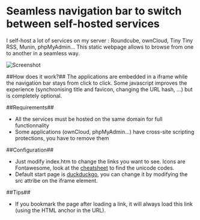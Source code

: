 Seamless navigation bar to switch between self-hosted services
==================

I self-host a lot of services on my server : Roundcube, ownCloud, Tiny Tiny RSS, Munin, phpMyAdmin... This static webpage allows to browse from one to another in a seamless way.

![Screenshot](https://github.com/xvello/homepage-navigation/raw/master/screenshot.gif)

##How does it work?##
The applications are embedded in a iframe while the navigation bar stays from click to click.
Some javascript improves the experience (synchronising title and favicon, changing the URL hash, ...) but is completely optional.

##Requirements##
- All the services must be hosted on the same domain for full functionnality
- Some applications (ownCloud, phpMyAdmin...) have cross-site scripting protections, you have to remove them

##Configuration##
- Just modify index.htm to change the links you want to see. Icons are Fontawesome, look at the [cheatsheet](http://fortawesome.github.io/Font-Awesome/cheatsheet/) to find the unicode codes.
- Default start page is [duckduckgo](https://www.duckduckgo.com), you can change it by modifying the src attribe on the iframe element.

##Tips##
- If you bookmark the page after loading a link, it will always load this link (using the HTML anchor in the URL).
